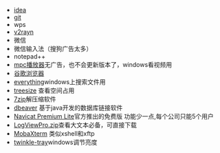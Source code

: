 - [idea](https://www.jetbrains.com.cn/idea/download/other.html)
-  [git](https://git-scm.com/downloads)
- wps
- [v2rayn](https://github.com/2dust/v2rayN)
- 微信
- 微信输入法（搜狗广告太多）
- notepad++
- [mpc播放器](https://github.com/mpc-hc/mpc-hc/releases/tag/1.7.13)无广告，也不会更新版本了，windows看视频用
- [谷歌浏览器](https://www.google.com/intl/zh-CN/chrome/)
- [everything](https://www.voidtools.com/)windows上搜索文件用
- [treesize](https://www.jam-software.com/treesize_free) 查看空间占用
- [7zip](https://7-zip.org/download.html)解压缩软件
- [dbeaver](https://dbeaver.io/download/) 基于java开发的数据库链接软件
- [Navicat Premium Lite](https://www.navicat.com/en/products/navicat-premium-lite)官方推出的免费版  功能少一点,每个公司只能5个用户
- [LogViewPro.zip](https://github.com/user-attachments/files/17613553/LogViewPro.zip)查看大文本必备，可直接下载
- [MobaXterm](https://mobaxterm.mobatek.net/download.html) 类似xshell和xftp
- [twinkle-tray](https://github.com/xanderfrangos/twinkle-tray)windows调节亮度
